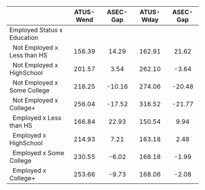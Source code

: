 
|                      |    ATUS-Wend |     ASEC-Gap |    ATUS-Wday |     ASEC-Gap |
| -------------------- | :----------: | :----------: | :----------: | :----------: |
| Employed Status x Education |              |              |              |              |
| &nbsp;&nbsp;Not Employed x Less than HS |       156.39 |        14.29 |       162.91 |        21.62 |
| &nbsp;&nbsp;Not Employed x HighSchool |       201.57 |         3.54 |       262.10 |        -3.64 |
| &nbsp;&nbsp;Not Employed x Some College |       218.25 |       -10.16 |       274.06 |       -20.48 |
| &nbsp;&nbsp;Not Employed x College+ |       256.04 |       -17.52 |       316.52 |       -21.77 |
| &nbsp;&nbsp;Employed x Less than HS |       166.84 |        22.93 |       150.54 |         9.94 |
| &nbsp;&nbsp;Employed x HighSchool |       214.93 |         7.21 |       163.18 |         2.48 |
| &nbsp;&nbsp;Employed x Some College |       230.55 |        -6.02 |       168.18 |        -1.99 |
| &nbsp;&nbsp;Employed x College+ |       253.66 |        -9.73 |       168.06 |        -2.08 |

